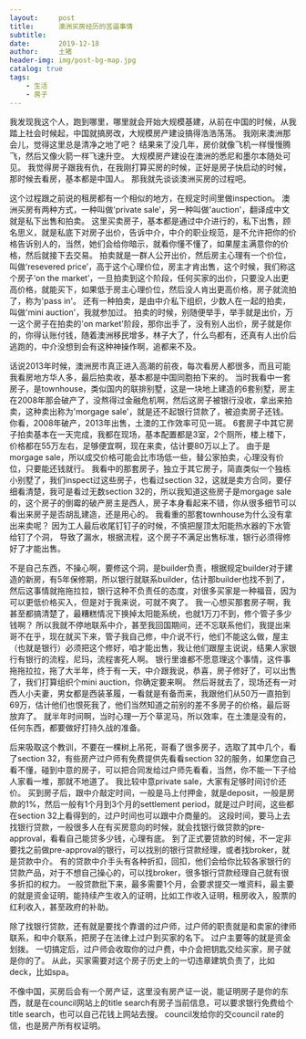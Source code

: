 ```yaml
---
layout:     post
title:      澳洲买房经历的苦逼事情
subtitle:   
date:       2019-12-18
author:     土猪
header-img: img/post-bg-map.jpg
catalog: true
tags:
    - 生活
    - 房子
---
```



我发现我这个人，跑到哪里，哪里就会开始大规模基建，从前在中国的时候，从我踏上社会时候起，中国就搞房改，大规模房产建设搞得浩浩荡荡。 我刚来澳洲那会儿，觉得这里总是清净之地了吧？ 结果来了没几年，房价就像飞机一样慢慢腾飞，然后又像火箭一样飞速升空。 大规模房产建设在澳洲的悉尼和墨尔本随处可见。 我觉得房子跟我有仇，在我刚打算买房的时候，正好是房子快启动的时候，那时候去看房，基本都是中国人。 那我就先谈谈澳洲买房的过程吧。



这个过程跟之前说的租房都有一个相似的地方，在规定时间里做inspection。 澳洲买房有两种方式，一种叫做'private sale'，另一种叫做'auction'，翻译成中文就是私下出售和拍卖。 这里买卖房子，基本都是通过中介进行的，私下出售，顾名思义，就是私底下对房子出价，告诉中介，中介的职业规范，是不允许把你的价格告诉别人的，当然，她们会给你暗示，就看你懂不懂了，如果屋主满意你的价格，然后就接下去交易。  拍卖就是一群人公开出价，然后房主心理有一个价位，叫做‘resevered price’，高于这个心理价位，房主才肯出售，这个时候，我们称这个房子‘on the market’，一旦拍卖到这个阶段，任何买家的出价，只要没人出更高价格，就能买下，如果低于房主心理价位，然后没人肯出更高价格，房子就流拍了，称为'pass in'。 还有一种拍卖，是由中介私下组织，少数人在一起的拍卖，叫做'mini auction'，我就参加过。 拍卖的时候，别随便举手，举手就是出价，万一这个房子在拍卖的'on market'阶段，那你出手了，没有别人出价，房子就是你的，你得认账付钱，随着澳洲移民增多，林子大了，什么鸟都有，还真有人出价后逃跑的，中介没想到会有这种神操作啊，追都来不及。







话说2013年时候，澳洲房市真正进入高潮的前夜，每次看房人都很多，而且可能我看房地方华人多，最后拍卖收，基本都是中国同胞拍下来的。 当时我看中一套房子，是townhouse，类似国内的联排别墅，这是一块地上建造的6套别墅，房主在2008年那会破产了，没熬得过金融危机啊，然后这房子被银行没收，拿出来拍卖，这种卖出称为'morgage sale'，就是还不起银行贷款了，被迫卖房子还钱。 你看，2008年破产，2013年出售，土澳的工作效率可见一斑。 6套房子中其它房子拍卖基本在一天完成，我都在现场，基本配置都是3室，2个厕所，楼上楼下，价格都在55万左右，足够便宜啊，现在来卖，估计要80万以上了。  由于是morgage sale，所以成交价格可能会比市场低一些，替公家拍卖，心理没有价位，只要能还钱就行。 我看中的那套房子，独立于其它房子，简直类似一个独栋小别墅了，我们inspect过这些房子，也看过section 32，这就是卖方合同，要仔细看清楚，我可是看过无数section 32的，所以我知道这些房子是morgage sale的，这个房子的倒霉的破产房主是西人，房子本身看起来不错，你从很多细节可以看出来房子是否胡乱建造，还是用心的。 我看重的那套townhouse为什么没有拿出来卖呢？ 因为工人最后收尾钉钉子的时候，不慎把屋顶太阳能热水器的下水管给钉了个洞， 导致了漏水，根据流程，这个房子不满足出售标准，银行必须得修好了才能出售。 







不是自己东西，不操心啊，要修这个洞，是builder负责，根据规定builder对于建造的新房，有5年保修期，所以银行就联系builder，估计那builder也找不到了，然后这事情就拖拖拉拉，银行这种不负责任的态度，对很多买家是一种福音，因为可以更低价格买入，但是对于我来说，可就不爽了。 我一心想买那套房子啊，我甚至都搞清楚了，最糟糕情况下换掉太阳能系统，也就1万刀不到，修个管子多少钱啊？ 所以我就不停地联系中介，甚至我回国期间，还不忘联系他们，我提出来哥不在乎，现在就买下来，管子我自己修，中介说不行，他们不能这么做，屋主（也就是银行）必须把这个修好，咱才能出售，我让他们跟屋主说说，结果人家银行有银行的流程，尼玛，流程害死人啊。 银行里谁都不愿意理这个事情，这件事拖拖拉拉，拖了大半年，终于有一天，中介跟我说，恭喜，房子修好了，可以出售了，我们打算组织个mini auction，你确定要来啊。 然后哥就去了，现场还有一对西人小夫妻，男女都是西装革履，一看就是有备而来，我跟他们从50万一直拍到69万，估计他们也恨死我了，他们当然知道之前别的差不多房子的价格，最后哥放弃了。 就半年时间啊，当时心理一万个草泥马，所以效率，在土澳是没有的，任何东西，都要做好打持久战的准备。 







后来吸取这个教训，不要在一棵树上吊死，哥看了很多房子，选取了其中几个，看了section 32，有些房产过户师有免费提供先看看section 32的服务，如果您自己看不懂，碰到中意的房子，可以把合同发给过户师先看看，当然，你不能一下子给人家看一堆，那就不地道了。 我比较中意private sale，大家有足够时间讨价还价。 买到房子后，跟中介敲定时间，一般是马上付押金，就是deposit，一般是房款的1%，然后一般有1个月到3个月的settlement period，就是过户时间，这些都在section 32上看得到的，过户时间也可以跟中介商量的。 这段时间，要马上去找银行贷款，一般很多人在有买房意向的时候，就会找银行做贷款的pre-approval，看看自己能贷多少钱，心理有底。 到了正式要贷款的时候，不一定非要找之前做pre-approval的银行，可以找别的银行贷款经理，或者找broker，就是贷款中介。 有的贷款中介手头有各种折扣，回扣，他们会给你比较各家银行的贷款产品，对于不想自己操心的，可以找broker，很多银行贷款经理自己就有很多折扣的权力。 一般贷款批下来，最多需要1个月，会要求提交一堆资料，最主要的就是资金证明，能持续产生收入的证明，比如工作收入证明，租房收入，股票的红利收入，甚至政府的补助。







除了找银行贷款，还有就是要找个靠谱的过户师，过户师的职责就是和卖家的律师联系，和中介联系，把房子在法律上过户到买家的名下。 过户主要等的就是资金划拨。 一切搞定后，过户师会收取你的过户费，中介会把钥匙交给买家，房子就是你的了。 从此，买家需要对这个房子历史上的一切违章建筑负责了，比如deck，比如spa。 






不像中国，买房后会有一个房产证，这里没有房产证一说，能证明房子是你的东西，就是在council网站上的title search有房子当前信息，可以要求银行免费给个title search，也可以自己花钱上网站去搜。 council发给你的交council rate的信，也是房产所有权证明。 



